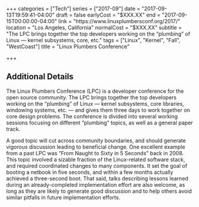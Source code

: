+++
categories = ["Tech"]
series = ["2017-09"]
date = "2017-09-13T19:59:41-04:00"
draft = false
earlyCost = "$XXX.XX"
end = "2017-09-15T00:00:00-04:00"
link = "https://www.linuxplumbersconf.org/2017/"
location = "Los Angeles, California"
normalCost = "$XXX.XX"
subtitle = "The LPC brings together the top developers working on the “plumbing” of Linux — kernel subsystems, core, etc."
tags = ["Linux", "Kernel", "Fall", "WestCoast"]
title = "Linux Plumbers Conference"

+++
<!--more-->

## Additional Details

The Linux Plumbers Conference (LPC) is a developer conference for the open source community. The LPC brings together the top developers working on the “plumbing” of Linux — kernel subsystems, core libraries, windowing systems, etc. — and gives them three days to work together on core design problems. The conference is divided into several working sessions focusing on different “plumbing” topics, as well as a general paper track.

A good topic will cut across community boundaries, and should generate vigorous discussion leading to beneficial change. One excellent example from a past LPC was “From Naught to Sixty in 5 Seconds” back in 2008. This topic involved a sizable fraction of the Linux-related software stack, and required coordinated changes to many components. It set the goal of booting a netbook in five seconds, and within a few months actually achieved a three-second boot. That said, talks describing lessons learned during an already-completed implementation effort are also welcome, as long as they are likely to generate good discussion and to help others avoid similar pitfalls in future implementation efforts.